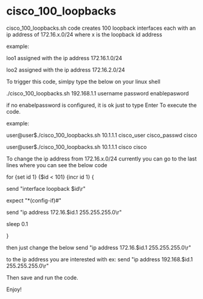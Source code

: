 # cisco_100_loopbacks

cisco_100_loopbacks.sh code creates 100 loopback interfaces
each with an ip address of 172.16.x.0/24
where x is the loopback id address

example:

 loo1 assigned with the ip address 172.16.1.0/24
 
 loo2 assigned with the ip address 172.16.2.0/24
 

 To trigger this code, simlpy type the below on your linux shell
 
 
 ./cisco_100_loopbacks.sh 192.168.1.1 username password enablepasword
 
 if no enabelpassword is configured, it is ok just to type Enter To execute the code.
 
 example:
 
 user@user$./cisco_100_loopbacks.sh 10.1.1.1 cisco_user cisco_passwd cisco
 
 
 user@user$./cisco_100_loopbacks.sh 10.1.1.1 cisco cisco 
 
 
 
 To change the ip address from 172.16.x.0/24
 currently you can go to the last lines where you can see the below code
 
 
 
 for {set id 1} {$id < 101} {incr id 1} {
 
 send "interface loopback $id\r"

 expect "*(config-if)#"

 send "ip address 172.16.$id.1 255.255.255.0\r"

 sleep 0.1

 }




then just change the below 
send "ip address 172.16.$id.1 255.255.255.0\r"

to the ip address you are interested with
ex:
send "ip address 192.168.$id.1 255.255.255.0\r"

Then save and run the code.

Enjoy!
